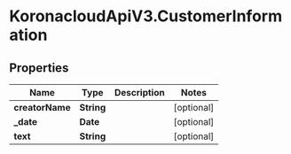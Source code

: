 # KoronacloudApiV3.CustomerInformation

## Properties
Name | Type | Description | Notes
------------ | ------------- | ------------- | -------------
**creatorName** | **String** |  | [optional] 
**_date** | **Date** |  | [optional] 
**text** | **String** |  | [optional] 


